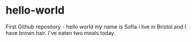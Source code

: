 # hello-world
First Github repository - hello world
my name is Sofia i live in Bristol and I have brown hair.
I've eaten two meals today.
